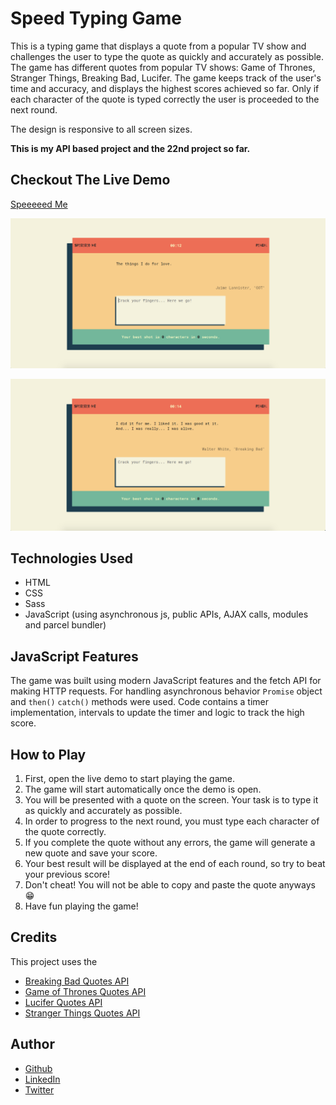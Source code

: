 # Speed Typing Game

This is a typing game that displays a quote from a popular TV show and challenges the user to type the quote as quickly and accurately as possible. The game has different quotes from popular TV shows: Game of Thrones, Stranger Things, Breaking Bad, Lucifer. The game keeps track of the user's time and accuracy, and displays the highest scores achieved so far. Only if each character of the quote is typed correctly the user is proceeded to the next round.

The design is responsive to all screen sizes.

**This is my API based project and the 22nd project so far.**

## Checkout The Live Demo

[Speeeeed Me](https://peac-h.github.io/22_speed_typing_game/)



![Speeeeed Me](https://raw.githubusercontent.com/Peac-h/22_speed_typing_game/main/Screenshot.png)

![Speeeeed Me](https://raw.githubusercontent.com/Peac-h/22_speed_typing_game/main/Screenshot2.png)

## Technologies Used

- HTML
- CSS
- Sass
- JavaScript (using asynchronous js, public APIs, AJAX calls, modules and parcel bundler)

## JavaScript Features

The game was built using modern JavaScript features and the fetch API for making HTTP requests. For handling asynchronous behavior `Promise` object and `then()` `catch()` methods were used. Code contains a timer implementation, intervals to update the timer and logic to track the high score.

## How to Play

1. First, open the live demo to start playing the game.
2. The game will start automatically once the demo is open.
3. You will be presented with a quote on the screen. Your task is to type it as quickly and accurately as possible.
4. In order to progress to the next round, you must type each character of the quote correctly.
5. If you complete the quote without any errors, the game will generate a new quote and save your score.
6. Your best result will be displayed at the end of each round, so try to beat your previous score!
7. Don't cheat! You will not be able to copy and paste the quote anyways 😁
8. Have fun playing the game!

## Credits

This project uses the

- [Breaking Bad Quotes API](https://breakingbadquotes.xyz/)
- [Game of Thrones Quotes API](https://gameofthronesquotes.xyz/)
- [Lucifer Quotes API](https://lucifer-quotes.vercel.app/)
- [Stranger Things Quotes API](https://strangerthings-quotes.vercel.app/)

## Author

- [Github](https://github.com/Peac-h)
- [LinkedIn](https://www.linkedin.com/in/tamta-lomidze-b336b9266/)
- [Twitter](https://twitter.com/p6eac_h)
